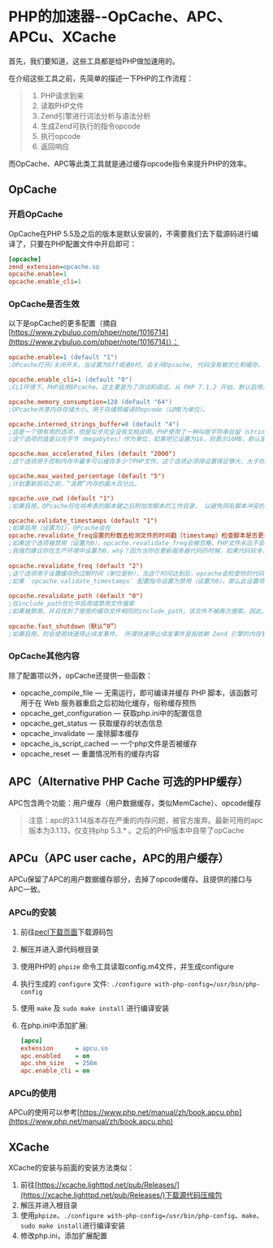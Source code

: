 # PHP的加速器--OpCache、APC、APCu、XCache

<!-- more -->

首先，我们要知道，这些工具都是给PHP做加速用的。

在介绍这些工具之前，先简单的描述一下PHP的工作流程：

> 1. PHP请求到来
> 2. 读取PHP文件
> 3. Zend引擎进行词法分析与语法分析
> 4. 生成Zend可执行的指令opcode
> 5. 执行opcode
> 6. 返回响应

而OpCache、APC等此类工具就是通过缓存opcode指令来提升PHP的效率。

## OpCache

### 开启OpCache

OpCache在PHP 5.5及之后的版本是默认安装的，不需要我们去下载源码进行编译了，只要在PHP配置文件中开启即可：

```ini
[opcache]
zend_extension=opcache.so
opcache.enable=1
opcache.enable_cli=1
```

### OpCache是否生效

以下是opCache的更多配置（摘自[https://www.zybuluo.com/phper/note/1016714](https://www.zybuluo.com/phper/note/1016714)）：

```ini
opcache.enable=1 (default "1")
;OPcache打开/关闭开关。当设置为Off或者0时，会关闭Opcache, 代码没有被优化和缓存。

opcache.enable_cli=1 (default "0")
;CLI环境下，PHP启用OPcache。这主要是为了测试和调试。从 PHP 7.1.2 开始，默认启用。

opcache.memory_consumption=128 (default "64")
;OPcache共享内存存储大小。用于存储预编译的opcode（以MB为单位）。

opcache.interned_strings_buffer=8 (default "4")
;这是一个很有用的选项，但是似乎完全没有文档说明。PHP使用了一种叫做字符串驻留（string interning）的技术来改善性能。例如，如果你在代码中使用了1000次字符串“foobar”，在PHP内部只会在第一使用这个字符串的时候分配一个不可变的内存区域来存储这个字符串，其他的999次使用都会直接指向这个内存区域。这个选项则会把这个特性提升一个层次——默认情况下这个不可变的内存区域只会存在于单个php-fpm的进程中，如果设置了这个选项，那么它将会在所有的php-fpm进程中共享。在比较大的应用中，这可以非常有效地节约内存，提高应用的性能。
;这个选项的值是以兆字节（megabytes）作为单位，如果把它设置为16，则表示16MB，默认是4MB，这是一个比较低的值。

opcache.max_accelerated_files (default "2000")
;这个选项用于控制内存中最多可以缓存多少个PHP文件。这个选项必须得设置得足够大，大于你的项目中的所有PHP文件的总和。设置值取值范围最小值是 200，最大值在 PHP 5.5.6 之前是 100000，PHP 5.5.6 及之后是 1000000。也就是说在200到1000000之间。你可以运行“find . -type f -print | grep php | wc -l”这个命令来快速计算你的代码库中的PHP文件数。

opcache.max_wasted_percentage (default "5")
;计划重新启动之前，“浪费”内存的最大百分比。

opcache.use_cwd (default "1")
;如果启用，OPcache将在哈希表的脚本键之后附加改脚本的工作目录， 以避免同名脚本冲突的问题。禁用此选项可以提高性能，但是可能会导致应用崩溃

opcache.validate_timestamps (default "1")
;如果启用（设置为1），OPcache会在
opcache.revalidate_freq设置的秒数去检测文件的时间戳（timestamp）检查脚本是否更新。
;如果这个选项被禁用（设置为0），opcache.revalidate_freq会被忽略，PHP文件永远不会被检查。这意味着如果你修改了你的代码，然后你把它更新到服务器上，再在浏览器上请求更新的代码对应的功能，你会看不到更新的效果，你必须使用 `opcache_reset()` 或者 `opcache_invalidate()` 函数来手动重置 OPcache。或者重重你的web服务器或者php-fpm 来使文件系统更改生效。
;我强烈建议你在生产环境中设置为0，why？因为当你在更新服务器代码的时候，如果代码较多，更新操作是有些延迟的，在这个延迟的过程中必然出现老代码和新代码混合的情况，这个时候对用户请求的处理必然存在不确定性。最后，等所有的代码更新完毕后，再平滑重启PHP和web服务器。
    
opcache.revalidate_freq (default "2")
;这个选项用于设置缓存的过期时间（单位是秒），当这个时间达到后，opcache会检查你的代码是否改变，如果改变了PHP会重新编译它，生成新的opcode，并且更新缓存。值为“0”表示每次请求都会检查你的PHP代码是否更新（这意味着会增加很多次stat系统调用，译注：stat系统调用是读取文件的状态，这里主要是获取最近修改时间，这个系统调用会发生磁盘I/O，所以必然会消耗一些CPU时间，当然系统调用本身也会消耗一些CPU时间）。可以在开发环境中把它设置为0，生产环境下不用管。
;如果 `opcache.validate_timestamps` 配置指令设置为禁用（设置为0），那么此设置项将会被忽略。
    
opcache.revalidate_path (default "0")
;在include_path优化中启用或禁用文件搜索
;如果被禁用，并且找到了使用的缓存文件相同的include_path，该文件不被再次搜索。因此，如果一个文件与include_path中的其他地方相同的名称出现将不会被发现。如果此优化对此有效，请启用此指令你的应用程序，这个指令的默认值是禁用的，这意味着该优化是活跃的。
    
opcache.fast_shutdown（默认“0”）
;如果启用，则会使用快速停止续发事件。 所谓快速停止续发事件是指依赖 Zend 引擎的内存管理模块 一次释放全部请求变量的内存，而不是依次释放每一个已分配的内存块。该指令已在PHP 7.2.0中被删除。快速关机序列的一个变种已经被集成到PHP中，并且如果可能的话将被自动使用。
```

### OpCache其他内容

除了配置项以外，opCache还提供一些函数：

* opcache_compile_file — 无需运行，即可编译并缓存 PHP 脚本，该函数可用于在 Web 服务器重启之后初始化缓存，俗称缓存预热
* opcache_get_configuration — 获取php.ini中的配置信息
* opcache_get_status — 获取缓存的状态信息
* opcache_invalidate — 废除脚本缓存
* opcache_is_script_cached — 一个php文件是否被缓存
* opcache_reset — 重置情况所有的缓存内容

## APC（Alternative PHP Cache 可选的PHP缓存）

APC包含两个功能：用户缓存（用户数据缓存，类似MemCache）、opcode缓存

> 注意：apc的3.1.14版本存在严重的内存问题，被官方废弃。最新可用的apc版本为3.1.13，仅支持php 5.3.* 。之后的PHP版本中自带了opCache

## APCu（APC user cache，APC的用户缓存）

APCu保留了APC的用户数据缓存部分，去掉了opcode缓存。且提供的接口与APC一致。

### APCu的安装

1. 前往[pecl下载页面](http://pecl.php.net/package/APCu)下载源码包
2. 解压并进入源代码根目录
3. 使用PHP的 `phpize` 命令工具读取config.m4文件，并生成configure
4. 执行生成的 `configure` 文件: `./configure with-php-config=/usr/bin/php-config`
5. 使用 `make` 及 `sudo make install` 进行编译安装
6. 在php.ini中添加扩展:     

   ```ini
   [apcu]
   extension      = apcu.so
   apc.enabled    = on
   apc.shm_size   = 256m
   apc.enable_cli = on
   ```

### APCu的使用

APCu的使用可以参考[https://www.php.net/manual/zh/book.apcu.php](https://www.php.net/manual/zh/book.apcu.php)

## XCache

XCache的安装与前面的安装方法类似：

1. 前往[https://xcache.lighttpd.net/pub/Releases/](https://xcache.lighttpd.net/pub/Releases/)下载源代码压缩包
2. 解压并进入根目录
3. 使用`phpize`、`./configure with-php-config=/usr/bin/php-config`、`make`、`sudo make install`进行编译安装
4. 修改php.ini，添加扩展配置

